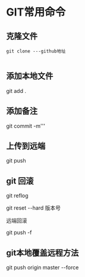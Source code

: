 # GIT常用命令

## 克隆文件

```git
git clone ---github地址


```

## 添加本地文件

git add .

## 添加备注

git commit -m'''

## 上传到远端

git push

## git 回滚

git reflog

git reset --hard 版本号

远端回滚

git push -f

## git本地覆盖远程方法

git push origin master --force 
